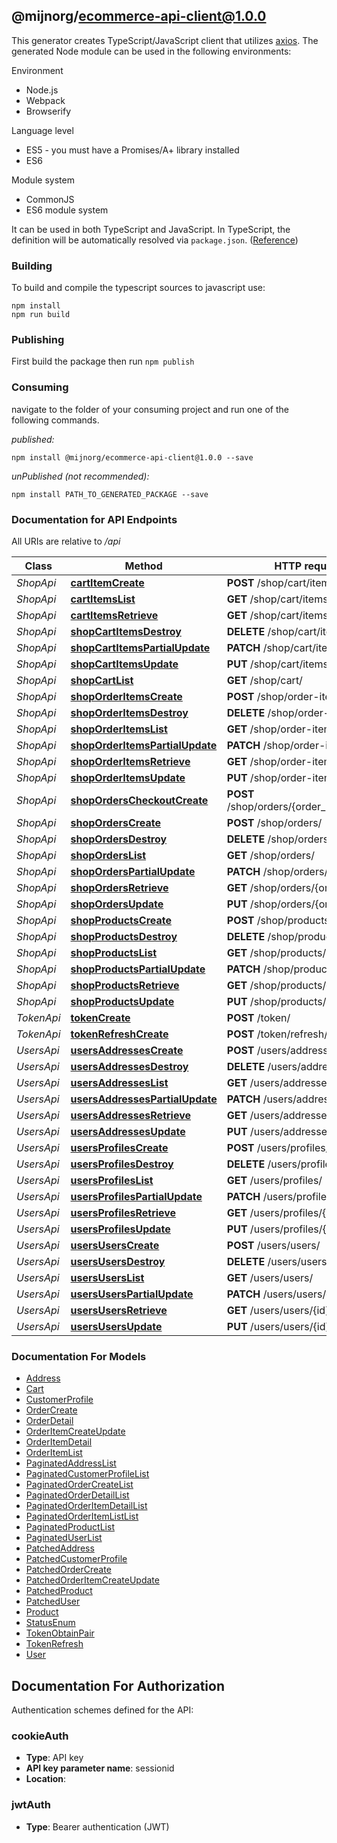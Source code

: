 ## @mijnorg/ecommerce-api-client@1.0.0

This generator creates TypeScript/JavaScript client that utilizes [axios](https://github.com/axios/axios). The generated Node module can be used in the following environments:

Environment
* Node.js
* Webpack
* Browserify

Language level
* ES5 - you must have a Promises/A+ library installed
* ES6

Module system
* CommonJS
* ES6 module system

It can be used in both TypeScript and JavaScript. In TypeScript, the definition will be automatically resolved via `package.json`. ([Reference](https://www.typescriptlang.org/docs/handbook/declaration-files/consumption.html))

### Building

To build and compile the typescript sources to javascript use:
```
npm install
npm run build
```

### Publishing

First build the package then run `npm publish`

### Consuming

navigate to the folder of your consuming project and run one of the following commands.

_published:_

```
npm install @mijnorg/ecommerce-api-client@1.0.0 --save
```

_unPublished (not recommended):_

```
npm install PATH_TO_GENERATED_PACKAGE --save
```

### Documentation for API Endpoints

All URIs are relative to */api*

Class | Method | HTTP request | Description
------------ | ------------- | ------------- | -------------
*ShopApi* | [**cartItemCreate**](docs/ShopApi.md#cartitemcreate) | **POST** /shop/cart/items/ | 
*ShopApi* | [**cartItemsList**](docs/ShopApi.md#cartitemslist) | **GET** /shop/cart/items/ | 
*ShopApi* | [**cartItemsRetrieve**](docs/ShopApi.md#cartitemsretrieve) | **GET** /shop/cart/items/{id}/ | 
*ShopApi* | [**shopCartItemsDestroy**](docs/ShopApi.md#shopcartitemsdestroy) | **DELETE** /shop/cart/items/{id}/ | 
*ShopApi* | [**shopCartItemsPartialUpdate**](docs/ShopApi.md#shopcartitemspartialupdate) | **PATCH** /shop/cart/items/{id}/ | 
*ShopApi* | [**shopCartItemsUpdate**](docs/ShopApi.md#shopcartitemsupdate) | **PUT** /shop/cart/items/{id}/ | 
*ShopApi* | [**shopCartList**](docs/ShopApi.md#shopcartlist) | **GET** /shop/cart/ | 
*ShopApi* | [**shopOrderItemsCreate**](docs/ShopApi.md#shoporderitemscreate) | **POST** /shop/order-items/ | 
*ShopApi* | [**shopOrderItemsDestroy**](docs/ShopApi.md#shoporderitemsdestroy) | **DELETE** /shop/order-items/{id}/ | 
*ShopApi* | [**shopOrderItemsList**](docs/ShopApi.md#shoporderitemslist) | **GET** /shop/order-items/ | 
*ShopApi* | [**shopOrderItemsPartialUpdate**](docs/ShopApi.md#shoporderitemspartialupdate) | **PATCH** /shop/order-items/{id}/ | 
*ShopApi* | [**shopOrderItemsRetrieve**](docs/ShopApi.md#shoporderitemsretrieve) | **GET** /shop/order-items/{id}/ | 
*ShopApi* | [**shopOrderItemsUpdate**](docs/ShopApi.md#shoporderitemsupdate) | **PUT** /shop/order-items/{id}/ | 
*ShopApi* | [**shopOrdersCheckoutCreate**](docs/ShopApi.md#shoporderscheckoutcreate) | **POST** /shop/orders/{order_id}/checkout/ | 
*ShopApi* | [**shopOrdersCreate**](docs/ShopApi.md#shoporderscreate) | **POST** /shop/orders/ | 
*ShopApi* | [**shopOrdersDestroy**](docs/ShopApi.md#shopordersdestroy) | **DELETE** /shop/orders/{order_id}/ | 
*ShopApi* | [**shopOrdersList**](docs/ShopApi.md#shoporderslist) | **GET** /shop/orders/ | 
*ShopApi* | [**shopOrdersPartialUpdate**](docs/ShopApi.md#shoporderspartialupdate) | **PATCH** /shop/orders/{order_id}/ | 
*ShopApi* | [**shopOrdersRetrieve**](docs/ShopApi.md#shopordersretrieve) | **GET** /shop/orders/{order_id}/ | 
*ShopApi* | [**shopOrdersUpdate**](docs/ShopApi.md#shopordersupdate) | **PUT** /shop/orders/{order_id}/ | 
*ShopApi* | [**shopProductsCreate**](docs/ShopApi.md#shopproductscreate) | **POST** /shop/products/ | 
*ShopApi* | [**shopProductsDestroy**](docs/ShopApi.md#shopproductsdestroy) | **DELETE** /shop/products/{id}/ | 
*ShopApi* | [**shopProductsList**](docs/ShopApi.md#shopproductslist) | **GET** /shop/products/ | 
*ShopApi* | [**shopProductsPartialUpdate**](docs/ShopApi.md#shopproductspartialupdate) | **PATCH** /shop/products/{id}/ | 
*ShopApi* | [**shopProductsRetrieve**](docs/ShopApi.md#shopproductsretrieve) | **GET** /shop/products/{id}/ | 
*ShopApi* | [**shopProductsUpdate**](docs/ShopApi.md#shopproductsupdate) | **PUT** /shop/products/{id}/ | 
*TokenApi* | [**tokenCreate**](docs/TokenApi.md#tokencreate) | **POST** /token/ | 
*TokenApi* | [**tokenRefreshCreate**](docs/TokenApi.md#tokenrefreshcreate) | **POST** /token/refresh/ | 
*UsersApi* | [**usersAddressesCreate**](docs/UsersApi.md#usersaddressescreate) | **POST** /users/addresses/ | 
*UsersApi* | [**usersAddressesDestroy**](docs/UsersApi.md#usersaddressesdestroy) | **DELETE** /users/addresses/{id}/ | 
*UsersApi* | [**usersAddressesList**](docs/UsersApi.md#usersaddresseslist) | **GET** /users/addresses/ | 
*UsersApi* | [**usersAddressesPartialUpdate**](docs/UsersApi.md#usersaddressespartialupdate) | **PATCH** /users/addresses/{id}/ | 
*UsersApi* | [**usersAddressesRetrieve**](docs/UsersApi.md#usersaddressesretrieve) | **GET** /users/addresses/{id}/ | 
*UsersApi* | [**usersAddressesUpdate**](docs/UsersApi.md#usersaddressesupdate) | **PUT** /users/addresses/{id}/ | 
*UsersApi* | [**usersProfilesCreate**](docs/UsersApi.md#usersprofilescreate) | **POST** /users/profiles/ | 
*UsersApi* | [**usersProfilesDestroy**](docs/UsersApi.md#usersprofilesdestroy) | **DELETE** /users/profiles/{id}/ | 
*UsersApi* | [**usersProfilesList**](docs/UsersApi.md#usersprofileslist) | **GET** /users/profiles/ | 
*UsersApi* | [**usersProfilesPartialUpdate**](docs/UsersApi.md#usersprofilespartialupdate) | **PATCH** /users/profiles/{id}/ | 
*UsersApi* | [**usersProfilesRetrieve**](docs/UsersApi.md#usersprofilesretrieve) | **GET** /users/profiles/{id}/ | 
*UsersApi* | [**usersProfilesUpdate**](docs/UsersApi.md#usersprofilesupdate) | **PUT** /users/profiles/{id}/ | 
*UsersApi* | [**usersUsersCreate**](docs/UsersApi.md#usersuserscreate) | **POST** /users/users/ | 
*UsersApi* | [**usersUsersDestroy**](docs/UsersApi.md#usersusersdestroy) | **DELETE** /users/users/{id}/ | 
*UsersApi* | [**usersUsersList**](docs/UsersApi.md#usersuserslist) | **GET** /users/users/ | 
*UsersApi* | [**usersUsersPartialUpdate**](docs/UsersApi.md#usersuserspartialupdate) | **PATCH** /users/users/{id}/ | 
*UsersApi* | [**usersUsersRetrieve**](docs/UsersApi.md#usersusersretrieve) | **GET** /users/users/{id}/ | 
*UsersApi* | [**usersUsersUpdate**](docs/UsersApi.md#usersusersupdate) | **PUT** /users/users/{id}/ | 


### Documentation For Models

 - [Address](docs/Address.md)
 - [Cart](docs/Cart.md)
 - [CustomerProfile](docs/CustomerProfile.md)
 - [OrderCreate](docs/OrderCreate.md)
 - [OrderDetail](docs/OrderDetail.md)
 - [OrderItemCreateUpdate](docs/OrderItemCreateUpdate.md)
 - [OrderItemDetail](docs/OrderItemDetail.md)
 - [OrderItemList](docs/OrderItemList.md)
 - [PaginatedAddressList](docs/PaginatedAddressList.md)
 - [PaginatedCustomerProfileList](docs/PaginatedCustomerProfileList.md)
 - [PaginatedOrderCreateList](docs/PaginatedOrderCreateList.md)
 - [PaginatedOrderDetailList](docs/PaginatedOrderDetailList.md)
 - [PaginatedOrderItemDetailList](docs/PaginatedOrderItemDetailList.md)
 - [PaginatedOrderItemListList](docs/PaginatedOrderItemListList.md)
 - [PaginatedProductList](docs/PaginatedProductList.md)
 - [PaginatedUserList](docs/PaginatedUserList.md)
 - [PatchedAddress](docs/PatchedAddress.md)
 - [PatchedCustomerProfile](docs/PatchedCustomerProfile.md)
 - [PatchedOrderCreate](docs/PatchedOrderCreate.md)
 - [PatchedOrderItemCreateUpdate](docs/PatchedOrderItemCreateUpdate.md)
 - [PatchedProduct](docs/PatchedProduct.md)
 - [PatchedUser](docs/PatchedUser.md)
 - [Product](docs/Product.md)
 - [StatusEnum](docs/StatusEnum.md)
 - [TokenObtainPair](docs/TokenObtainPair.md)
 - [TokenRefresh](docs/TokenRefresh.md)
 - [User](docs/User.md)


<a id="documentation-for-authorization"></a>
## Documentation For Authorization


Authentication schemes defined for the API:
<a id="cookieAuth"></a>
### cookieAuth

- **Type**: API key
- **API key parameter name**: sessionid
- **Location**: 

<a id="jwtAuth"></a>
### jwtAuth

- **Type**: Bearer authentication (JWT)

